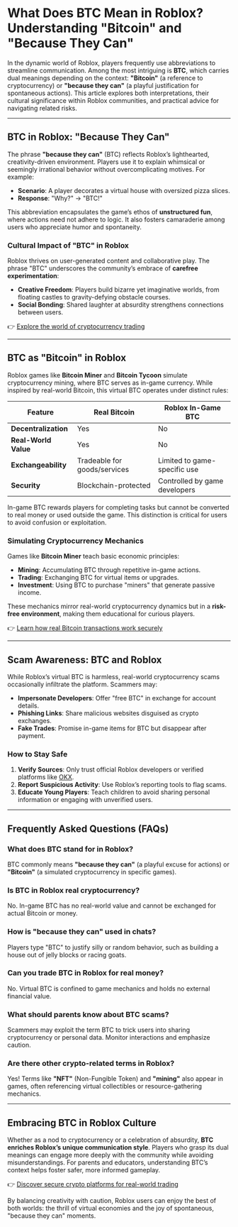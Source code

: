 # What Does BTC Mean in Roblox? Understanding "Bitcoin" and "Because They Can"  

In the dynamic world of Roblox, players frequently use abbreviations to streamline communication. Among the most intriguing is **BTC**, which carries dual meanings depending on the context: **"Bitcoin"** (a reference to cryptocurrency) or **"because they can"** (a playful justification for spontaneous actions). This article explores both interpretations, their cultural significance within Roblox communities, and practical advice for navigating related risks.  

---

## BTC in Roblox: "Because They Can"  

The phrase **"because they can"** (BTC) reflects Roblox’s lighthearted, creativity-driven environment. Players use it to explain whimsical or seemingly irrational behavior without overcomplicating motives. For example:  

- **Scenario**: A player decorates a virtual house with oversized pizza slices.  
- **Response**: "Why?" → "BTC!"  

This abbreviation encapsulates the game’s ethos of **unstructured fun**, where actions need not adhere to logic. It also fosters camaraderie among users who appreciate humor and spontaneity.  

### Cultural Impact of "BTC" in Roblox  

Roblox thrives on user-generated content and collaborative play. The phrase "BTC" underscores the community’s embrace of **carefree experimentation**:  
- **Creative Freedom**: Players build bizarre yet imaginative worlds, from floating castles to gravity-defying obstacle courses.  
- **Social Bonding**: Shared laughter at absurdity strengthens connections between users.  

👉 [Explore the world of cryptocurrency trading](https://bit.ly/okx-bonus)  

---

## BTC as "Bitcoin" in Roblox  

Roblox games like **Bitcoin Miner** and **Bitcoin Tycoon** simulate cryptocurrency mining, where BTC serves as in-game currency. While inspired by real-world Bitcoin, this virtual BTC operates under distinct rules:  

| **Feature**               | **Real Bitcoin**                     | **Roblox In-Game BTC**           |  
|---------------------------|--------------------------------------|----------------------------------|  
| **Decentralization**      | Yes                                  | No                               |  
| **Real-World Value**      | Yes                                  | No                               |  
| **Exchangeability**       | Tradeable for goods/services         | Limited to game-specific use     |  
| **Security**              | Blockchain-protected                 | Controlled by game developers    |  

In-game BTC rewards players for completing tasks but cannot be converted to real money or used outside the game. This distinction is critical for users to avoid confusion or exploitation.  

### Simulating Cryptocurrency Mechanics  

Games like **Bitcoin Miner** teach basic economic principles:  
- **Mining**: Accumulating BTC through repetitive in-game actions.  
- **Trading**: Exchanging BTC for virtual items or upgrades.  
- **Investment**: Using BTC to purchase "miners" that generate passive income.  

These mechanics mirror real-world cryptocurrency dynamics but in a **risk-free environment**, making them educational for curious players.  

👉 [Learn how real Bitcoin transactions work securely](https://bit.ly/okx-bonus)  

---

## Scam Awareness: BTC and Roblox  

While Roblox’s virtual BTC is harmless, real-world cryptocurrency scams occasionally infiltrate the platform. Scammers may:  
- **Impersonate Developers**: Offer "free BTC" in exchange for account details.  
- **Phishing Links**: Share malicious websites disguised as crypto exchanges.  
- **Fake Trades**: Promise in-game items for BTC but disappear after payment.  

### How to Stay Safe  

1. **Verify Sources**: Only trust official Roblox developers or verified platforms like [OKX](https://bit.ly/okx-bonus).  
2. **Report Suspicious Activity**: Use Roblox’s reporting tools to flag scams.  
3. **Educate Young Players**: Teach children to avoid sharing personal information or engaging with unverified users.  

---

## Frequently Asked Questions (FAQs)  

### **What does BTC stand for in Roblox?**  
BTC commonly means **"because they can"** (a playful excuse for actions) or **"Bitcoin"** (a simulated cryptocurrency in specific games).  

### **Is BTC in Roblox real cryptocurrency?**  
No. In-game BTC has no real-world value and cannot be exchanged for actual Bitcoin or money.  

### **How is "because they can" used in chats?**  
Players type "BTC" to justify silly or random behavior, such as building a house out of jelly blocks or racing goats.  

### **Can you trade BTC in Roblox for real money?**  
No. Virtual BTC is confined to game mechanics and holds no external financial value.  

### **What should parents know about BTC scams?**  
Scammers may exploit the term BTC to trick users into sharing cryptocurrency or personal data. Monitor interactions and emphasize caution.  

### **Are there other crypto-related terms in Roblox?**  
Yes! Terms like **"NFT"** (Non-Fungible Token) and **"mining"** also appear in games, often referencing virtual collectibles or resource-gathering mechanics.  

---

## Embracing BTC in Roblox Culture  

Whether as a nod to cryptocurrency or a celebration of absurdity, **BTC enriches Roblox’s unique communication style**. Players who grasp its dual meanings can engage more deeply with the community while avoiding misunderstandings. For parents and educators, understanding BTC’s context helps foster safer, more informed gameplay.  

👉 [Discover secure crypto platforms for real-world trading](https://bit.ly/okx-bonus)  

By balancing creativity with caution, Roblox users can enjoy the best of both worlds: the thrill of virtual economies and the joy of spontaneous, "because they can" moments.